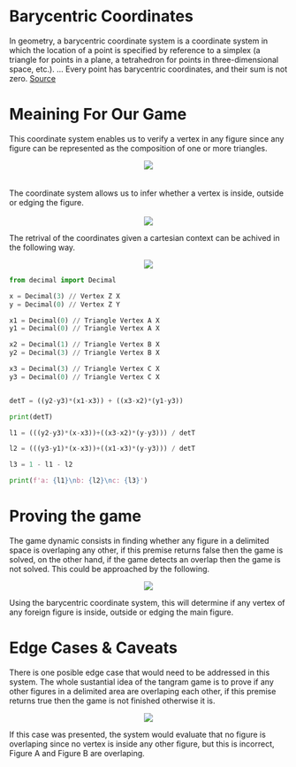 # Barycentric Coordinates

In geometry, a barycentric coordinate system is a coordinate system in which the location of a point is specified by reference to a simplex (a triangle for points in a plane, a tetrahedron for points in three-dimensional space, etc.). ... Every point has barycentric coordinates, and their sum is not zero. [Source](https://en.wikipedia.org/wiki/Barycentric_coordinate_system)

# Meaining For Our Game

This coordinate system enables us to verify a vertex in any figure since any figure can be represented as the composition of one or more triangles.

<div style="text-align:center">
    <img src="./barycentric_coordinates/figure_comparation.svg" style="margin: auto;"/>
</div>
<br/>
<br/>
The coordinate system allows us to infer whether a vertex is inside, outside or edging the figure.
<br/>
<br/>
<div style="text-align:center">
    <img src="./barycentric_coordinates/vertex_posibilities.svg" style="margin: auto;"/>
</div>

The retrival of the coordinates given a cartesian context can be achived in the following way.

<div style="text-align:center">
    <img src="./barycentric_coordinates/triangle_vertex.svg" style="margin: auto;"/>
</div>

```python
from decimal import Decimal

x = Decimal(3) // Vertex Z X
y = Decimal(0) // Vertex Z Y

x1 = Decimal(0) // Triangle Vertex A X
y1 = Decimal(0) // Triangle Vertex A X

x2 = Decimal(1) // Triangle Vertex B X
y2 = Decimal(3) // Triangle Vertex B X

x3 = Decimal(3) // Triangle Vertex C X
y3 = Decimal(0) // Triangle Vertex C X


detT = ((y2-y3)*(x1-x3)) + ((x3-x2)*(y1-y3))

print(detT)

l1 = (((y2-y3)*(x-x3))+((x3-x2)*(y-y3))) / detT

l2 = (((y3-y1)*(x-x3))+((x1-x3)*(y-y3))) / detT

l3 = 1 - l1 - l2

print(f'a: {l1}\nb: {l2}\nc: {l3}')
```

# Proving the game

The game dynamic consists in finding whether any figure in a delimited space is overlaping any other, if this premise returns false then the game is solved, on the other hand, if the game detects an overlap then the game is not solved. This could be approached by the following.

<div style="text-align:center">
    <img src="./barycentric_coordinates/figure_overlap.svg" style="margin: auto;"/>
</div>

Using the barycentric coordinate system, this will determine if any vertex of any foreign figure is inside, outside or edging the main figure.

# Edge Cases & Caveats

There is one posible edge case that would need to be addressed in this system. The whole sustantial idea of the tangram game is to prove if any other figures in a delimited area are overlaping each other, if this premise returns true then the game is not finished otherwise it is.

<div style="text-align:center">
    <img src="./barycentric_coordinates/figure_overlap_case.svg" style="margin: auto;"/>
</div>

If this case was presented, the system would evaluate that no figure is overlaping since no vertex is inside any other figure, but this is incorrect, Figure A and Figure B are overlaping.
